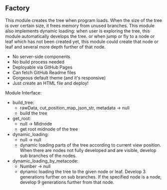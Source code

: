 Factory
-------

This module creates the tree when program loads. When the size of the tree is over certain size, it frees memory from unused branches. This module also implements dynamic loading: when user is exploring the tree, this module automatically develops the tree. or when jump or fly to a node or leaf which has not been created yet, this module could create that node or leaf and several more depth further of that node.

* No server-side components
* No build process needed
* Deployable via GitHub Pages
* Can fetch GitHub Readme files
* Gorgeous default theme (and it's responsive)
* Just create an HTML file and deploy!

Module Interface:

* build_tree:
  * rawData, cut_position_map_json_str, metadata -> null
  * build the tree  
* get_root:
  * null -> Midnode
  * get root midnode of the tree
* dynamic_loading:
  * null -> null
  * dynamic loading parts of the tree according to current view position. When there are nodes not fully developed and are visible, develop sub branches of the nodes.
* dynamic_loading_by_metacode:
  * Number -> null
  * dynamic loading the tree to the given node or leaf. Develop 3 generations further on sub branches. If the specified node is a node, develop 9 generations further from that node.
    
  
